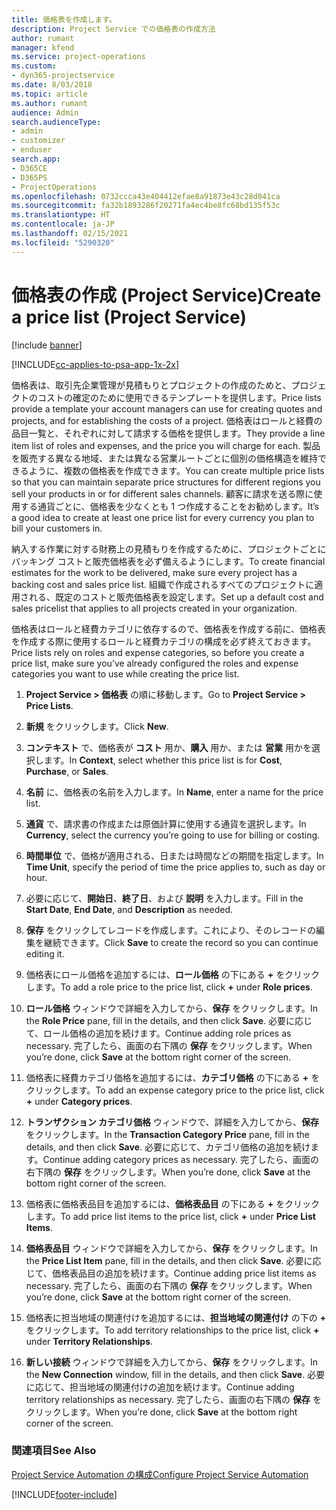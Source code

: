 ```yaml
---
title: 価格表を作成します。
description: Project Service での価格表の作成方法
author: rumant
manager: kfend
ms.service: project-operations
ms.custom:
- dyn365-projectservice
ms.date: 8/03/2018
ms.topic: article
ms.author: rumant
audience: Admin
search.audienceType:
- admin
- customizer
- enduser
search.app:
- D365CE
- D365PS
- ProjectOperations
ms.openlocfilehash: 0732ccca43e404412efae8a91873e43c28d041ca
ms.sourcegitcommit: fa32b1893286f20271fa4ec4be8fc68bd135f53c
ms.translationtype: HT
ms.contentlocale: ja-JP
ms.lasthandoff: 02/15/2021
ms.locfileid: "5290320"
---
```

# <a name="create-a-price-list-project-service"></a><span data-ttu-id="6efd5-103">価格表の作成 (Project Service)</span><span class="sxs-lookup"><span data-stu-id="6efd5-103">Create a price list (Project Service)</span></span>

[!include [banner](../includes/psa-now-project-operations.md)]

[!INCLUDE[cc-applies-to-psa-app-1x-2x](../includes/cc-applies-to-psa-app-1x-2x.md)]

<span data-ttu-id="6efd5-104">価格表は、取引先企業管理が見積もりとプロジェクトの作成のためと、プロジェクトのコストの確定のために使用できるテンプレートを提供します。</span><span class="sxs-lookup"><span data-stu-id="6efd5-104">Price lists provide a template your account managers can use for creating quotes and projects, and for establishing the costs of a project.</span></span> <span data-ttu-id="6efd5-105">価格表はロールと経費の品目一覧と、それぞれに対して請求する価格を提供します。</span><span class="sxs-lookup"><span data-stu-id="6efd5-105">They provide a line item list of roles and expenses, and the price you will charge for each.</span></span> <span data-ttu-id="6efd5-106">製品を販売する異なる地域、または異なる営業ルートごとに個別の価格構造を維持できるように、複数の価格表を作成できます。</span><span class="sxs-lookup"><span data-stu-id="6efd5-106">You can create multiple price lists so that you can maintain separate price structures for different regions you sell your products in or for different sales channels.</span></span> <span data-ttu-id="6efd5-107">顧客に請求を送る際に使用する通貨ごとに、価格表を少なくとも 1 つ作成することをお勧めします。</span><span class="sxs-lookup"><span data-stu-id="6efd5-107">It’s a good idea to create at least one price list for every currency you plan to bill your customers in.</span></span>  
  
<span data-ttu-id="6efd5-108">納入する作業に対する財務上の見積もりを作成するために、プロジェクトごとにバッキング コストと販売価格表を必ず備えるようにします。</span><span class="sxs-lookup"><span data-stu-id="6efd5-108">To create financial estimates for the work to be delivered, make sure every project has a backing cost and sales price list.</span></span> <span data-ttu-id="6efd5-109">組織で作成されるすべてのプロジェクトに適用される、既定のコストと販売価格表を設定します。</span><span class="sxs-lookup"><span data-stu-id="6efd5-109">Set up a default cost and sales pricelist that applies to all projects created in your organization.</span></span>  
  
<span data-ttu-id="6efd5-110">価格表はロールと経費カテゴリに依存するので、価格表を作成する前に、価格表を作成する際に使用するロールと経費カテゴリの構成を必ず終えておきます。</span><span class="sxs-lookup"><span data-stu-id="6efd5-110">Price lists rely on roles and expense categories, so before you create a price list, make sure you’ve already configured the roles and expense categories you want to use while creating the price list.</span></span>  
  
1.  <span data-ttu-id="6efd5-111">**Project Service > 価格表** の順に移動します。</span><span class="sxs-lookup"><span data-stu-id="6efd5-111">Go to **Project Service > Price Lists**.</span></span>  
  
2.  <span data-ttu-id="6efd5-112">**新規** をクリックします。</span><span class="sxs-lookup"><span data-stu-id="6efd5-112">Click **New**.</span></span>  
  
3.  <span data-ttu-id="6efd5-113">**コンテキスト** で、価格表が **コスト** 用か、**購入** 用か、または **営業** 用かを選択します。</span><span class="sxs-lookup"><span data-stu-id="6efd5-113">In **Context**, select whether this price list is for **Cost**, **Purchase**, or **Sales**.</span></span>  
  
4.  <span data-ttu-id="6efd5-114">**名前** に、価格表の名前を入力します。</span><span class="sxs-lookup"><span data-stu-id="6efd5-114">In **Name**, enter a name for the price list.</span></span>  
  
5.  <span data-ttu-id="6efd5-115">**通貨** で、請求書の作成または原価計算に使用する通貨を選択します。</span><span class="sxs-lookup"><span data-stu-id="6efd5-115">In **Currency**, select the currency you’re going to use for billing or costing.</span></span>  
  
6.  <span data-ttu-id="6efd5-116">**時間単位** で、価格が適用される、日または時間などの期間を指定します。</span><span class="sxs-lookup"><span data-stu-id="6efd5-116">In **Time Unit**, specify the period of time the price applies to, such as day or hour.</span></span>  
  
7.  <span data-ttu-id="6efd5-117">必要に応じて、**開始日**、**終了日**、および **説明** を入力します。</span><span class="sxs-lookup"><span data-stu-id="6efd5-117">Fill in the **Start Date**, **End Date**, and **Description** as needed.</span></span>  
  
8.  <span data-ttu-id="6efd5-118">**保存** をクリックしてレコードを作成します。これにより、そのレコードの編集を継続できます。</span><span class="sxs-lookup"><span data-stu-id="6efd5-118">Click **Save** to create the record so you can continue editing it.</span></span>  
  
9. <span data-ttu-id="6efd5-119">価格表にロール価格を追加するには、**ロール価格** の下にある **+** をクリックします。</span><span class="sxs-lookup"><span data-stu-id="6efd5-119">To add a role price to the price list, click **+** under **Role prices**.</span></span>  
  
10. <span data-ttu-id="6efd5-120">**ロール価格** ウィンドウで詳細を入力してから、**保存** をクリックします。</span><span class="sxs-lookup"><span data-stu-id="6efd5-120">In the **Role Price** pane, fill in the details, and then click **Save**.</span></span> <span data-ttu-id="6efd5-121">必要に応じて、ロール価格の追加を続けます。</span><span class="sxs-lookup"><span data-stu-id="6efd5-121">Continue adding role prices as necessary.</span></span> <span data-ttu-id="6efd5-122">完了したら、画面の右下隅の **保存** をクリックします。</span><span class="sxs-lookup"><span data-stu-id="6efd5-122">When you’re done, click **Save** at the bottom right corner of the screen.</span></span>  
  
11. <span data-ttu-id="6efd5-123">価格表に経費カテゴリ価格を追加するには、**カテゴリ価格** の下にある **+** をクリックします。</span><span class="sxs-lookup"><span data-stu-id="6efd5-123">To add an expense category price to the price list, click **+** under **Category prices**.</span></span>  
  
12. <span data-ttu-id="6efd5-124">**トランザクション カテゴリ価格** ウィンドウで、詳細を入力してから、**保存** をクリックします。</span><span class="sxs-lookup"><span data-stu-id="6efd5-124">In the **Transaction Category Price** pane, fill in the details, and then click **Save**.</span></span> <span data-ttu-id="6efd5-125">必要に応じて、カテゴリ価格の追加を続けます。</span><span class="sxs-lookup"><span data-stu-id="6efd5-125">Continue adding category prices as necessary.</span></span> <span data-ttu-id="6efd5-126">完了したら、画面の右下隅の **保存** をクリックします。</span><span class="sxs-lookup"><span data-stu-id="6efd5-126">When you’re done, click **Save** at the bottom right corner of the screen.</span></span>  
  
13. <span data-ttu-id="6efd5-127">価格表に価格表品目を追加するには、**価格表品目** の下にある **+** をクリックします。</span><span class="sxs-lookup"><span data-stu-id="6efd5-127">To add price list items to the price list, click **+** under **Price List Items**.</span></span>  
  
14. <span data-ttu-id="6efd5-128">**価格表品目** ウィンドウで詳細を入力してから、**保存** をクリックします。</span><span class="sxs-lookup"><span data-stu-id="6efd5-128">In the **Price List Item** pane, fill in the details, and then click **Save**.</span></span> <span data-ttu-id="6efd5-129">必要に応じて、価格表品目の追加を続けます。</span><span class="sxs-lookup"><span data-stu-id="6efd5-129">Continue adding price list items as necessary.</span></span> <span data-ttu-id="6efd5-130">完了したら、画面の右下隅の **保存** をクリックします。</span><span class="sxs-lookup"><span data-stu-id="6efd5-130">When you’re done, click **Save** at the bottom right corner of the screen.</span></span>  
  
15. <span data-ttu-id="6efd5-131">価格表に担当地域の関連付けを追加するには、**担当地域の関連付け** の下の **+** をクリックします。</span><span class="sxs-lookup"><span data-stu-id="6efd5-131">To add territory relationships to the price list, click **+** under **Territory Relationships**.</span></span>  
  
16. <span data-ttu-id="6efd5-132">**新しい接続** ウィンドウで詳細を入力してから、**保存** をクリックします。</span><span class="sxs-lookup"><span data-stu-id="6efd5-132">In the **New Connection** window, fill in the details, and then click **Save**.</span></span> <span data-ttu-id="6efd5-133">必要に応じて、担当地域の関連付けの追加を続けます。</span><span class="sxs-lookup"><span data-stu-id="6efd5-133">Continue adding territory relationships as necessary.</span></span> <span data-ttu-id="6efd5-134">完了したら、画面の右下隅の **保存** をクリックします。</span><span class="sxs-lookup"><span data-stu-id="6efd5-134">When you’re done, click **Save** at the bottom right corner of the screen.</span></span>  
  
### <a name="see-also"></a><span data-ttu-id="6efd5-135">関連項目</span><span class="sxs-lookup"><span data-stu-id="6efd5-135">See Also</span></span>  
 [<span data-ttu-id="6efd5-136">Project Service Automation の構成</span><span class="sxs-lookup"><span data-stu-id="6efd5-136">Configure Project Service Automation</span></span>](../psa/configure.md)


[!INCLUDE[footer-include](../includes/footer-banner.md)]